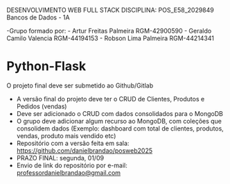 DESENVOLVIMENTO WEB FULL STACK
DISCIPLINA: POS_E58_2029849
Bancos de Dados - 1A

-Grupo formado por: - Artur Freitas Palmeira  RGM-42900590
                    - Geraldo Camilo Valencia RGM-44194153
                    - Robson Lima Palmeira    RGM-44214341
                   


# Python-Flask
 O projeto final deve ser submetido ao Github/Gitlab 
- A versão final do projeto deve ter o CRUD de Clientes, Produtos e Pedidos (vendas)
- Deve ser adicionado o CRUD com dados consolidados para o MongoDB 
- O grupo deve adicionar algum recurso ao MongoDB, com coleções que consolidem dados (Exemplo: dashboard com total de clientes, produtos, vendas, produto mais vendido etc)
- Repositório com a versão feita em sala: https://github.com/danielbrandao/posweb2025
- PRAZO FINAL: segunda, 01/09
- Envio de link do repositório por e-mail: professordanielbrandao@gmail.com


